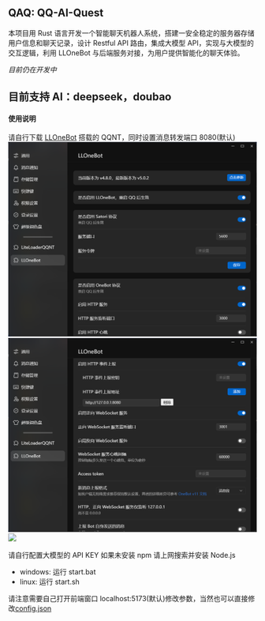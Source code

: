 ## QAQ: QQ-AI-Quest

本项目用 Rust 语言开发一个智能聊天机器人系统，搭建一安全稳定的服务器存储用户信息和聊天记录，设计 Restful API 路由，集成大模型 API，实现与大模型的交互逻辑，利用 LLOneBot 与后端服务对接，为用户提供智能化的聊天体验。

_目前仍在开发中_

## 目前支持 AI：deepseek，doubao

#### 使用说明

请自行下载 [LLOneBot](https://github.com/LLOneBot/LLOneBot) 搭载的 QQNT，同时设置消息转发端口 8080(默认)    
![](doc/J9BREAH88A257OBD.png)      
![](doc/P[JH8Y$[ZNQQ1F1W8TGAER.png)     
![](doc/FC5{N$``HO]R57GUWLX8D8G.png)    
 
请自行配置大模型的 API KEY
如果未安装 npm 请上网搜索并安装 Node.js

- windows: 运行 start.bat
- linux: 运行 start.sh

请注意需要自己打开前端窗口 localhost:5173(默认)修改参数，当然也可以直接修改[config.json](config.json)
